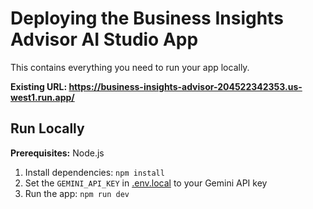 # Deploying the Business Insights Advisor AI Studio App

This contains everything you need to run your app locally.

**Existing URL: https://business-insights-advisor-204522342353.us-west1.run.app/**

## Run Locally

**Prerequisites:**  Node.js


1. Install dependencies:
   `npm install`
2. Set the `GEMINI_API_KEY` in [.env.local](.env.local) to your Gemini API key
3. Run the app:
   `npm run dev`
